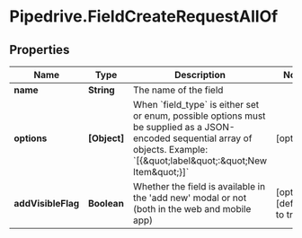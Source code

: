 # Pipedrive.FieldCreateRequestAllOf

## Properties

Name | Type | Description | Notes
------------ | ------------- | ------------- | -------------
**name** | **String** | The name of the field | 
**options** | **[Object]** | When &#x60;field_type&#x60; is either set or enum, possible options must be supplied as a JSON-encoded sequential array of objects. Example: &#x60;[{\&quot;label\&quot;:\&quot;New Item\&quot;}]&#x60; | [optional] 
**addVisibleFlag** | **Boolean** | Whether the field is available in the &#39;add new&#39; modal or not (both in the web and mobile app) | [optional] [default to true]


